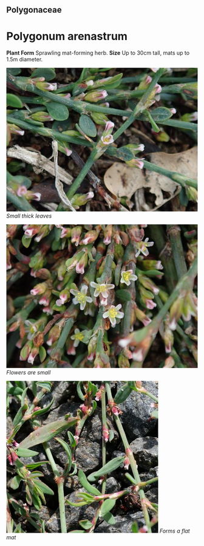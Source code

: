 ## Polygonaceae
# Polygonum arenastrum
 **Plant Form** Sprawling mat-forming herb. **Size** Up to 30cm tall, mats up to 1.5m diameter.


![Small thick leaves](3116_P6163433.jpg)
 *Small thick leaves* 

![Flowers are small](3118_P6163436.jpg)
 *Flowers are small* 

![Forms a flat mat](75857_P1097468.jpg)
 *Forms a flat mat* 

